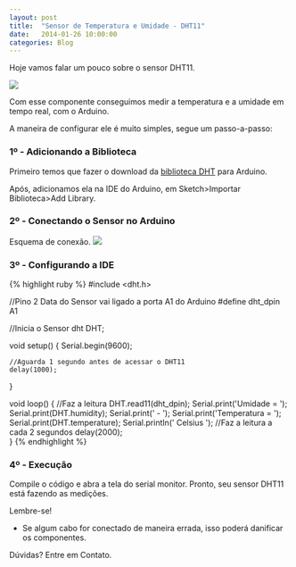 ```yaml
---
layout: post
title:  "Sensor de Temperatura e Umidade - DHT11"
date:   2014-01-26 10:00:00
categories: Blog
---
```


Hoje vamos falar um pouco sobre o sensor DHT11.

<img src="{{site.baseurl}}/img/posts/sensorDHT11.jpg" />

Com esse componente conseguimos medir a temperatura e a umidade em tempo real, com o Arduino.

A maneira de configurar ele é muito simples, segue um passo-a-passo:

<h3>1º - Adicionando a Biblioteca</h3>
Primeiro temos que fazer o download da <a href="https://www.dropbox.com/s/30tlk0azsi4ohgy/Biblioteca%20DHT11.zip">biblioteca DHT</a> para Arduino.

Após, adicionamos ela na IDE do Arduino, em Sketch>Importar Biblioteca>Add Library.

<h3>2º - Conectando o Sensor no Arduino</h3>
Esquema de conexão.

<img src="{{site.baseurl}}/img/posts/esquemaSensorDTH11.jpg" />

<h3>3º - Configurando a IDE</h3>

{% highlight ruby %}
  #include <dht.h>	
  
  //Pino 2 Data do Sensor vai ligado a porta A1 do Arduino
  #define dht_dpin A1 	

  //Inicia o Sensor
  dht DHT; 	
  
  void setup() {
    Serial.begin(9600);
  	
    //Aguarda 1 segundo antes de acessar o DHT11
    delay(1000);
  }
	
  void loop() {
    //Faz a leitura
  	DHT.read11(dht_dpin); 
    Serial.print('Umidade = ');
    Serial.print(DHT.humidity);
    Serial.print(' - ');
    Serial.print('Temperatura = ');
    Serial.print(DHT.temperature); 
    Serial.println(' Celsius  ');
  	//Faz a leitura a cada 2 segundos
    delay(2000);  
  }
{% endhighlight %}

<h3>4º - Execução</h3>
Compile o código e abra a tela do serial monitor. 
Pronto, seu sensor DHT11 está fazendo as medições.

Lembre-se!

* Se algum cabo for conectado de maneira errada, isso poderá danificar os componentes.

Dúvidas? Entre em Contato.
